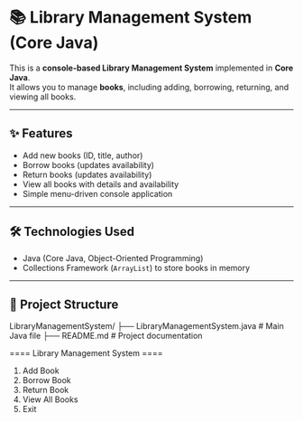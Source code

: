 # 📚 Library Management System (Core Java)

This is a **console-based Library Management System** implemented in **Core Java**.  
It allows you to manage **books**, including adding, borrowing, returning, and viewing all books.

---

## ✨ Features
- Add new books (ID, title, author)  
- Borrow books (updates availability)  
- Return books (updates availability)  
- View all books with details and availability  
- Simple menu-driven console application  

---

## 🛠️ Technologies Used
- Java (Core Java, Object-Oriented Programming)  
- Collections Framework (`ArrayList`) to store books in memory  

---

## 📂 Project Structure
LibraryManagementSystem/
├── LibraryManagementSystem.java # Main Java file
├── README.md # Project documentation


==== Library Management System ====
1. Add Book
2. Borrow Book
3. Return Book
4. View All Books
5. Exit
